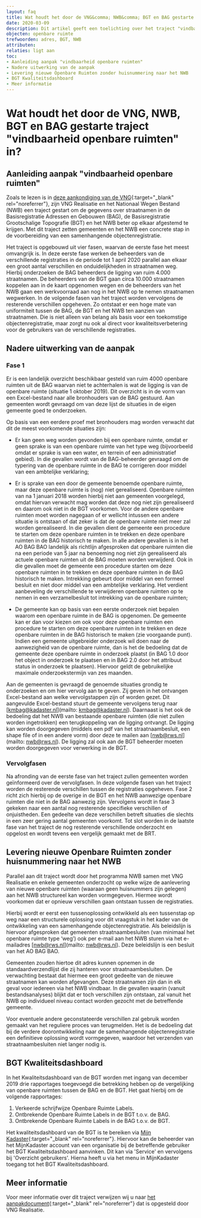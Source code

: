 ```yaml
---
layout: faq
title: Wat houdt het door de VNG&comma; NWB&comma; BGT en BAG gestarte traject "vindbaarheid openbare ruimten" in?
date: 2020-03-09
description: Dit artikel geeft een toelichting over het traject "vindbaarheid openbare ruimten". Middels dit traject wordt gewerkt aan het creëren van uniformiteit tussen de BAG, de BGT en het NWB ten aanzien van straatnamen
objecten: openbare ruimte
trefwoorden: adres, BGT, NWB
attributen:
relaties: ligt aan
toc:
- Aanleiding aanpak "vindbaarheid openbare ruimten"
- Nadere uitwerking van de aanpak
- Levering nieuwe Openbare Ruimten zonder huisnummering naar het NWB
- BGT Kwaliteitsdashboard
- Meer informatie
---
```


# Wat houdt het door de VNG, NWB, BGT en BAG gestarte traject "vindbaarheid openbare ruimten" in?

## Aanleiding aanpak "vindbaarheid openbare ruimten"
Zoals te lezen is in [deze aankondiging van de VNG](https://www.vngrealisatie.nl/nieuws/gemeenten-zetten-eerste-stap-richting-samenhangende-objectenregistratie){:target="_blank" rel="noreferrer"}, zijn VNG Realisatie en het Nationaal Wegen Bestand (NWB) een traject gestart om de gegevens over straatnamen in de Basisregistratie Adressen en Gebouwen (BAG), de Basisregistratie Grootschalige Topografie (BGT) en het NWB beter op elkaar afgestemd te krijgen. Met dit traject zetten gemeenten en het NWB een concrete stap in de voorbereiding van een samenhangende objectenregistratie.

Het traject is opgebouwd uit vier fasen, waarvan de eerste fase het meest omvangrijk is.
In deze eerste fase werken de beheerders van de verschillende registraties in de periode tot 1 april 2020 parallel aan elkaar een groot aantal verschillen en onduidelijkheden in straatnamen weg. Hierbij onderzoeken de BAG beheerders de ligging van ruim 4.000 straatnamen. De beheerders van de BGT gaan circa 10.000 straatnamen koppelen aan in de kaart opgenomen wegen en de beheerders van het NWB gaan een werkvoorraad aan nog in het NWB op te nemen straatnamen wegwerken. In de volgende fasen van het traject worden vervolgens de resterende verschillen opgeheven. Zo ontstaat er een hoge mate van uniformiteit tussen de BAG, de BGT en het NWB ten aanzien van straatnamen. Die is niet alleen van belang als basis voor een toekomstige objectenregistratie, maar zorgt nu ook al direct voor kwaliteitsverbetering voor de gebruikers van de verschillende registraties.

## Nadere uitwerking van de aanpak
### Fase 1
Er is een landelijk overzicht beschikbaar gesteld van ruim 4000 openbare ruimten uit de BAG waarvan niet te achterhalen is wat de ligging is van de openbare ruimte (situatie 1 oktober 2019). Dit overzicht is in de vorm van een Excel-bestand naar alle bronhouders van de BAG gestuurd. Aan gemeenten wordt gevraagd om van deze lijst de situaties in de eigen gemeente goed te onderzoeken.

Op basis van een eerdere proef met bronhouders mag worden verwacht dat dit de meest voorkomende situaties zijn:

- Er kan geen weg worden gevonden bij een openbare ruimte, omdat er geen sprake is van een openbare ruimte van het type weg (bijvoorbeeld omdat er sprake is van een water, en terrein of een administratief gebied). In die gevallen wordt van de BAG-beheerder gevraagd om de typering van de openbare ruimte in de BAG te corrigeren door middel van een ambtelijke verklaring;

- Er is sprake van een door de gemeente benoemde openbare ruimte, maar deze openbare ruimte is (nog) niet gerealiseerd. Openbare ruimten van na 1 januari 2018 worden hierbij niet aan gemeenten voorgelegd, omdat hiervan verwacht mag worden dat deze nog niet zijn gerealiseerd en daarom ook niet in de BGT voorkomen. Voor de andere openbare ruimten moet worden nagegaan of er wellicht intussen een andere situatie is ontstaan of dat zeker is dat de openbare ruimte niet meer zal worden gerealiseerd. In die gevallen dient de gemeente een procedure te starten om deze openbare ruimten in te trekken en deze openbare ruimten in de BAG historisch te maken. In alle andere gevallen is in het AO BAG BAO landelijk als richtlijn afgesproken dat openbare ruimten die na een periode van 5 jaar na benoeming nog niet zijn gerealiseerd als actuele openbare ruimten uit de BAG moeten worden verwijderd. Ook in die gevallen moet de gemeente een procedure starten om deze openbare ruimten in te trekken en deze openbare ruimten in de BAG historisch te maken. Intrekking gebeurt door middel van een formeel besluit en niet door middel van een ambtelijke verklaring. Het verdient aanbeveling de verschillende te verwijderen openbare ruimten op te nemen in een verzamelbesluit tot intrekking van de openbare ruimten;

- De gemeente kan op basis van een eerste onderzoek niet bepalen waarom een openbare ruimte in de BAG is opgenomen. De gemeente kan er dan voor kiezen om ook voor deze openbare ruimten een procedure te starten om deze openbare ruimten in te trekken en deze openbare ruimten in de BAG historisch te maken (zie voorgaande punt). Indien een gemeente uitgebreider onderzoek wil doen naar de aanwezigheid van de openbare ruimte, dan is het de bedoeling dat de gemeente deze openbare ruimte in onderzoek plaatst (in BAG 1.0 door het object in onderzoek te plaatsen en in BAG 2.0 door het attribuut status in onderzoek te plaatsen). Hiervoor geldt de gebruikelijke maximale onderzoekstermijn van zes maanden.

Aan de gemeenten is gevraagd de genoemde situaties grondig te onderzoeken en om hier vervolg aan te geven. Zij geven in het ontvangen Excel-bestand aan welke vervolgstappen zijn of worden gezet. Dit aangevulde Excel-bestand stuurt de gemeente vervolgens terug naar [kmbag@kadaster.nl](mailto: kmbag@kadaster.nl). Daarnaast is het ook de bedoeling dat het NWB van bestaande openbare ruimten (die niet zullen worden ingetrokken) een terugkoppeling van de ligging ontvangt. De ligging kan worden doorgegeven (middels een pdf van het straatnaambesluit, een shape file of in een andere vorm) door deze te mailen aan [nwb@rws.nl](mailto: nwb@rws.nl). De ligging zal ook aan de BGT beheerder moeten worden doorgegeven voor verwerking in de BGT.

### Vervolgfasen
Na afronding van de eerste fase van het traject zullen gemeenten worden geïnformeerd over de vervolgfasen. In deze volgende fasen van het traject worden de resterende verschillen tussen de registraties opgeheven.
Fase 2 richt zich hierbij op de overige in de BGT en het NWB aanwezige openbare ruimten die niet in de BAG aanwezig zijn. Vervolgens wordt in fase 3 gekeken naar een aantal nog resterende specifieke verschillen of onjuistheden. Een gedeelte van deze verschillen betreft situaties die slechts in een zeer gering aantal gemeenten voorkomt. Tot slot worden in de laatste fase van het traject de nog resterende verschillende onderzocht en opgelost en wordt tevens een vergelijk gemaakt met de BRT.

## Levering nieuwe Openbare Ruimten zonder huisnummering naar het NWB
Parallel aan dit traject wordt door het programma NWB samen met VNG Realisatie en enkele gemeenten onderzocht op welke wijze de aanlevering van nieuwe openbare ruimten (waaraan geen huisnummers zijn gelegen) aan het NWB structureel kan worden vormgegeven. Hiermee wordt voorkomen dat er opnieuw verschillen gaan ontstaan tussen de registraties.

Hierbij wordt er eerst een tussenoplossing ontwikkeld als een tussenstap op weg naar een structurele oplossing voor dit vraagstuk in het kader van de ontwikkeling van een samenhangende objectenregistratie. Als beleidslijn is hiervoor afgesproken dat gemeenten straatnaambesluiten (van minimaal het openbare ruimte type ‘weg’) ook per e-mail aan het NWB sturen via het e-mailadres [nwb@rws.nl](mailto: nwb@rws.nl). Deze beleidslijn is een besluit van het AO BAG BAO.

Gemeenten zouden hiertoe dit adres kunnen opnemen in de standaardverzendlijst die zij hanteren voor straatnaambesluiten. De verwachting bestaat dat hiermee een groot gedeelte van de nieuwe straatnamen kan worden afgevangen. Deze straatnamen zijn dan in elk geval voor iedereen via het NWB vindbaar. In die gevallen waarin (vanuit bestandsanalyses) blijkt dat er toch verschillen zijn ontstaan, zal vanuit het NWB op individueel niveau contact worden gezocht met de betreffende gemeente.

Voor eventuele andere geconstateerde verschillen zal gebruik worden gemaakt van het reguliere proces van terugmelden. Het is de bedoeling dat bij de verdere doorontwikkeling naar de samenhangende objectenregistratie een definitieve oplossing wordt vormgegeven, waardoor het verzenden van straatnaambesluiten niet langer nodig is.

## BGT Kwaliteitsdashboard
In het Kwaliteitsdashboard van de BGT worden met ingang van december 2019 drie rapportages toegevoegd die betrekking hebben op de vergelijking van openbare ruimten tussen de BAG en de BGT. Het gaat hierbij om de volgende rapportages:
1.	Verkeerde schrijfwijze Openbare Ruimte Labels.
2.	Ontbrekende Openbare Ruimte Labels in de BGT t.o.v. de BAG.
3.	Ontbrekende Openbare Ruimte Labels in de BAG t.o.v. de BGT.

Het kwaliteitsdashboard van de BGT is te bereiken via [Mijn Kadaster](https://mijn.kadaster.nl/security/login){:target="_blank" rel="noreferrer"}. Hiervoor kan de beheerder van het MijnKadaster account van een organisatie bij de betreffende gebruiker het BGT Kwaliteitsdashboard aanvinken. Dit kan via 'Service' en vervolgens bij 'Overzicht gebruikers'. Hierna heeft u via het menu in MijnKadaster toegang tot het BGT Kwaliteitsdashboard.

## Meer informatie
Voor meer informatie over dit traject verwijzen wij u naar [het aanpakdocument](https://www.vngrealisatie.nl/sites/default/files/2019-10/Notitie%20aanpak%20straatnamen%202019%2009_0.pdf){:target="_blank" rel="noreferrer"} dat is opgesteld door VNG Realisatie.
